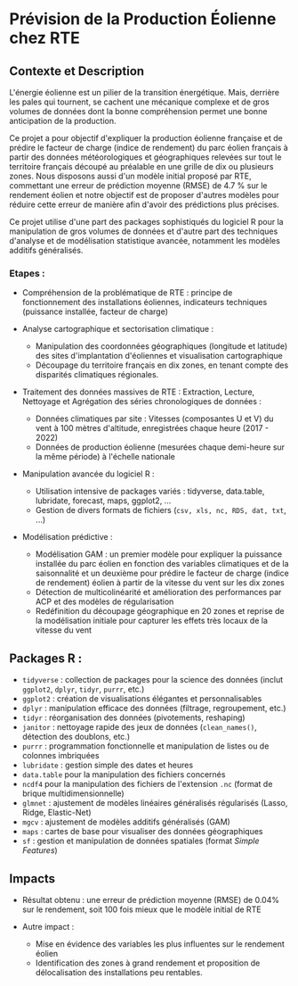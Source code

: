 # Prévision de la Production Éolienne chez RTE

## Contexte et Description

L'énergie éolienne est un pilier de la transition énergétique. Mais, derrière les pales qui tournent, se cachent une mécanique complexe et de gros volumes de données dont la bonne compréhension permet une bonne anticipation de la production.

Ce projet a pour objectif d'expliquer la production éolienne française et de prédire le facteur de charge (indice de rendement) du parc éolien français à partir des données météorologiques et géographiques relevées sur tout le territoire français découpé au préalable en une grille de dix ou plusieurs zones. Nous disposons aussi d'un modèle initial proposé par RTE, commettant une erreur de prédiction moyenne (RMSE) de 4.7 % sur le rendement éolien et notre objectif est de proposer d'autres modèles pour réduire cette erreur de manière afin d'avoir des prédictions plus précises.

Ce projet utilise d'une part des packages sophistiqués du logiciel R pour la manipulation de gros volumes de données et d'autre part des techniques d'analyse et de modélisation statistique avancée, notamment les modèles additifs généralisés.

### Etapes :
- Compréhension de la problématique de RTE : principe de fonctionnement des installations éoliennes, indicateurs techniques (puissance installée, facteur de charge)
- Analyse cartographique et sectorisation climatique :
  - Manipulation des coordonnées géographiques (longitude et latitude) des sites d'implantation d'éoliennes et visualisation cartographique
  - Découpage du territoire français en dix zones, en tenant compte des disparités climatiques régionales.

- Traitement des données massives de RTE : Extraction, Lecture, Nettoyage et Agrégation des séries chronologiques de données :
  - Données climatiques par site : Vitesses (composantes U et V) du vent à 100 mètres d'altitude, enregistrées chaque heure (2017 - 2022)
  - Données de production éolienne (mesurées chaque demi-heure sur la même période) à l'échelle nationale

- Manipulation avancée du logiciel R :
  - Utilisation intensive de packages variés : tidyverse, data.table,  lubridate, forecast, maps, ggplot2, ...
  - Gestion de divers formats de fichiers (`csv, xls, nc, RDS, dat, txt`, ...)

- Modélisation prédictive :
  - Modélisation GAM : un premier modèle pour expliquer la puissance installée du parc éolien en fonction des variables climatiques et de la saisonnalité et un deuxième pour prédire le facteur de charge (indice de rendement) éolien à partir de la vitesse du vent sur les dix zones
  - Détection de multicolinéarité et amélioration des performances par ACP et des modèles de régularisation
  - Redéfinition du découpage géographique en 20 zones et reprise de la modélisation initiale pour capturer les effets très locaux de la vitesse du vent

## Packages R :
 - `tidyverse` : collection de packages pour la science des données (inclut `ggplot2`, `dplyr`, `tidyr`, `purrr`, etc.)
- `ggplot2` : création de visualisations élégantes et personnalisables
- `dplyr` : manipulation efficace des données (filtrage, regroupement, etc.)
- `tidyr` : réorganisation des données (pivotements, reshaping)
- `janitor` : nettoyage rapide des jeux de données (`clean_names()`, détection des doublons, etc.)
- `purrr` : programmation fonctionnelle et manipulation de listes ou de colonnes imbriquées
- `lubridate` : gestion simple des dates et heures
- `data.table` pour la manipulation des fichiers concernés
- `ncdf4` pour la manipulation des fichiers de l'extension `.nc` (format de brique multidimensionnelle)
- `glmnet` : ajustement de modèles linéaires généralisés régularisés (Lasso, Ridge, Elastic-Net)
- `mgcv` : ajustement de modèles additifs généralisés (GAM)
- `maps` : cartes de base pour visualiser des données géographiques
- `sf` : gestion et manipulation de données spatiales (format *Simple Features*)

## Impacts
- Résultat obtenu : une erreur de prédiction moyenne (RMSE) de 0.04% sur le rendement, soit 100 fois mieux que le modèle initial de RTE

- Autre impact :
    - Mise en évidence des variables les plus influentes sur le rendement éolien
    - Identification des zones à grand rendement et proposition de délocalisation des installations peu rentables.
